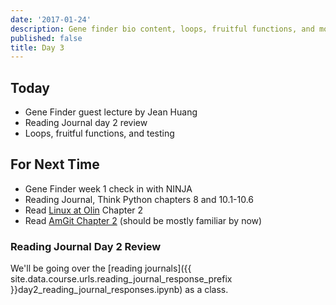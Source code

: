 ```yaml
---
date: '2017-01-24'
description: Gene finder bio content, loops, fruitful functions, and more unit testing
published: false
title: Day 3
---
```


## Today

* Gene Finder guest lecture by Jean Huang
* Reading Journal day 2 review
* Loops, fruitful functions, and testing

## For Next Time

* Gene Finder week 1 check in with NINJA
* Reading Journal, Think Python chapters 8 and 10.1-10.6
* Read [Linux at Olin](https://docs.google.com/viewer?a=v&pid=sites&srcid=ZGVmYXVsdGRvbWFpbnxzZDE1c3ByaW5nfGd4OmMyNzcyOTBjYThlMTM1Mg) Chapter 2
* Read [AmGit Chapter 2](https://github.com/AllenDowney/amgit/blob/master/en/02-git-basics/01-chapter2.markdown) (should be mostly familiar by now)

### Reading Journal Day 2 Review

We'll be going over the [reading
journals]({{ site.data.course.urls.reading_journal_response_prefix }}day2_reading_journal_responses.ipynb)
as a class.
